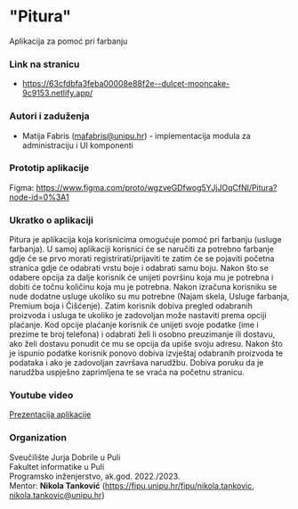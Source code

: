 # "Pitura"

Aplikacija za pomoć pri farbanju

### Link na stranicu
- https://63cfdbfa3feba00008e88f2e--dulcet-mooncake-9c9153.netlify.app/

### Autori i zaduženja  
-   Matija Fabris (mafabris@unipu.hr) - implementacija modula za administraciju i UI komponenti  
### Prototip aplikacije  
Figma: https://www.figma.com/proto/wgzveGDfwog5YJjJOqCfNl/Pitura?node-id=0%3A1

### Ukratko o aplikaciji
Pitura je aplikacija koja korisnicima 
omogućuje pomoć pri farbanju (usluge farbanja). U samoj aplikaciji korisnici će 
se naručiti za potrebno farbanje gdje će se prvo morati registrirati/prijaviti te 
zatim će se pojaviti početna stranica gdje će odabrati vrstu boje i odabrati 
samu boju. Nakon što se odabere opcija za dalje korisnik će unijeti površinu 
koja mu je potrebna i dobiti će točnu količinu koja mu je potrebna. Nakon 
izračuna korisniku se nude dodatne usluge ukoliko su mu potrebne (Najam 
skela, Usluge farbanja, Premium boja i Čišćenje). Zatim korisnik dobiva pregled 
odabranih proizvoda i usluga te ukoliko je zadovoljan može nastaviti prema 
opciji plaćanje. Kod opcije plaćanje korisnik će unijeti svoje podatke (ime i 
prezime te broj telefona) i odabrati želi li osobno preuzimanje ili dostavu, ako 
želi dostavu ponudit će mu se opcija da upiše svoju adresu. Nakon što je 
ispunio podatke korisnik ponovo dobiva izvještaj odabranih proizvoda te 
podataka i ako je zadovoljan završava narudžbu. Dobiva poruku da je narudžba 
uspješno zaprimljena te se vraća na početnu stranicu.

### Youtube video
[Prezentacija aplikacije](https://https://youtu.be/9zMDaLaoyCc)

### Organization  
Sveučilište Jurja Dobrile u Puli  
Fakultet informatike u Puli  
Programsko inženjerstvo, ak.god. 2022./2023.  
Mentor: **Nikola Tanković** (https://fipu.unipu.hr/fipu/nikola.tankovic, nikola.tankovic@unipu.hr) 
